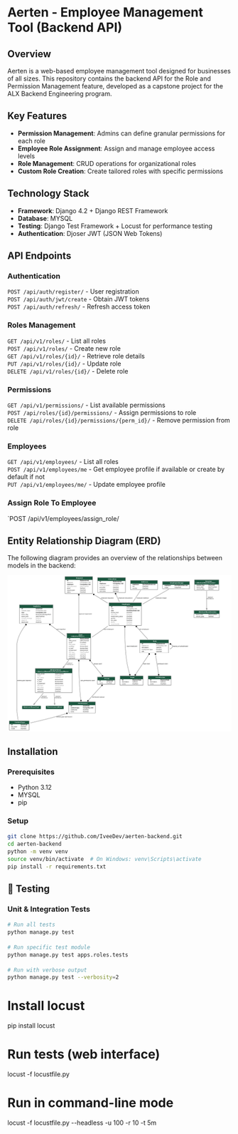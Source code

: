# Aerten - Employee Management Tool (Backend API)

## Overview

Aerten is a web-based employee management tool designed for businesses of all sizes. This repository contains the backend API for the Role and Permission Management feature, developed as a capstone project for the ALX Backend Engineering program.

## Key Features

- **Permission Management**: Admins can define granular permissions for each role
- **Employee Role Assignment**: Assign and manage employee access levels
- **Role Management**: CRUD operations for organizational roles
- **Custom Role Creation**: Create tailored roles with specific permissions

## Technology Stack

- **Framework**: Django 4.2 + Django REST Framework
- **Database**: MYSQL
- **Testing**: Django Test Framework + Locust for performance testing
- **Authentication**: Djoser JWT (JSON Web Tokens)
<!-- - **Deployment**: Docker-ready configuration -->

## API Endpoints

### Authentication

`POST /api/auth/register/` - User registration  
`POST /api/auth/jwt/create` - Obtain JWT tokens  
`POST /api/auth/refresh/` - Refresh access token

### Roles Management

`GET /api/v1/roles/` - List all roles  
`POST /api/v1/roles/` - Create new role  
`GET /api/v1/roles/{id}/` - Retrieve role details  
`PUT /api/v1/roles/{id}/` - Update role  
`DELETE /api/v1/roles/{id}/` - Delete role

### Permissions

`GET /api/v1/permissions/` - List available permissions  
`POST /api/roles/{id}/permissions/` - Assign permissions to role  
`DELETE /api/roles/{id}/permissions/{perm_id}/` - Remove permission from role

### Employees

`GET /api/v1/employees/` - List all roles  
`POST /api/v1/employees/me` - Get employee profile if available or create by default if not  
`PUT /api/v1/employees/me/` - Update employee profile

### Assign Role To Employee

`POST /api/v1/employees/assign_role/

## Entity Relationship Diagram (ERD)

The following diagram provides an overview of the relationships between models in the backend:

![Entity Relationship Diagram](assets/erd.png)

## Installation

### Prerequisites

- Python 3.12
- MYSQL
- pip

### Setup

```bash
git clone https://github.com/IveeDev/aerten-backend.git
cd aerten-backend
python -m venv venv
source venv/bin/activate  # On Windows: venv\Scripts\activate
pip install -r requirements.txt
```

## 🧪 Testing

### Unit & Integration Tests

```bash
# Run all tests
python manage.py test

# Run specific test module
python manage.py test apps.roles.tests

# Run with verbose output
python manage.py test --verbosity=2
```

# Install locust

pip install locust

# Run tests (web interface)

locust -f locustfile.py

# Run in command-line mode

locust -f locustfile.py --headless -u 100 -r 10 -t 5m
